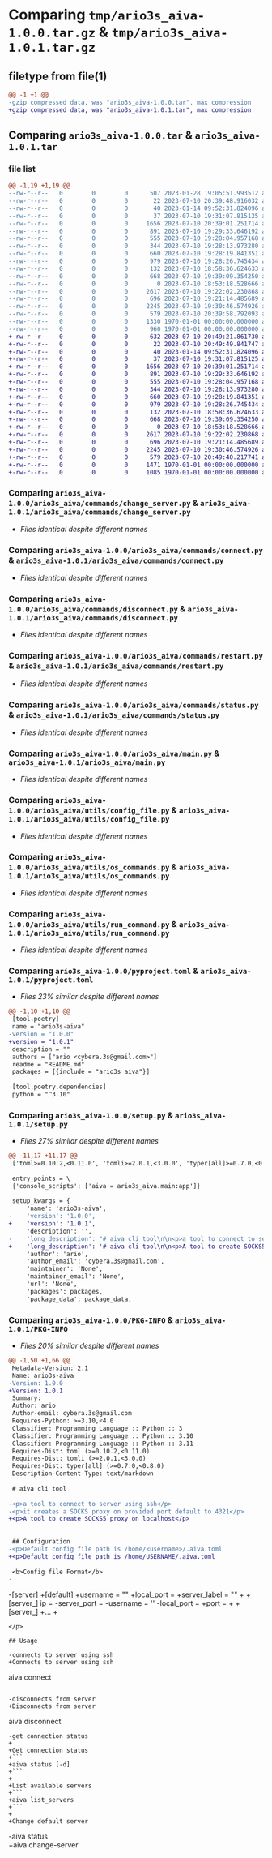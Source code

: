 # Comparing `tmp/ario3s_aiva-1.0.0.tar.gz` & `tmp/ario3s_aiva-1.0.1.tar.gz`

## filetype from file(1)

```diff
@@ -1 +1 @@
-gzip compressed data, was "ario3s_aiva-1.0.0.tar", max compression
+gzip compressed data, was "ario3s_aiva-1.0.1.tar", max compression
```

## Comparing `ario3s_aiva-1.0.0.tar` & `ario3s_aiva-1.0.1.tar`

### file list

```diff
@@ -1,19 +1,19 @@
--rw-r--r--   0        0        0      507 2023-01-28 19:05:51.993512 ario3s_aiva-1.0.0/README.md
--rw-r--r--   0        0        0       22 2023-07-10 20:39:48.916032 ario3s_aiva-1.0.0/ario3s_aiva/__init__.py
--rw-r--r--   0        0        0       40 2023-01-14 09:52:31.824096 ario3s_aiva-1.0.0/ario3s_aiva/__main__.py
--rw-r--r--   0        0        0       37 2023-07-10 19:31:07.815125 ario3s_aiva-1.0.0/ario3s_aiva/commands/__init__.py
--rw-r--r--   0        0        0     1656 2023-07-10 20:39:01.251714 ario3s_aiva-1.0.0/ario3s_aiva/commands/change_server.py
--rw-r--r--   0        0        0      891 2023-07-10 19:29:33.646192 ario3s_aiva-1.0.0/ario3s_aiva/commands/connect.py
--rw-r--r--   0        0        0      555 2023-07-10 19:28:04.957168 ario3s_aiva-1.0.0/ario3s_aiva/commands/disconnect.py
--rw-r--r--   0        0        0      344 2023-07-10 19:28:13.973280 ario3s_aiva-1.0.0/ario3s_aiva/commands/list_servers.py
--rw-r--r--   0        0        0      660 2023-07-10 19:28:19.841351 ario3s_aiva-1.0.0/ario3s_aiva/commands/restart.py
--rw-r--r--   0        0        0      979 2023-07-10 19:28:26.745434 ario3s_aiva-1.0.0/ario3s_aiva/commands/status.py
--rw-r--r--   0        0        0      132 2023-07-10 18:58:36.624633 ario3s_aiva-1.0.0/ario3s_aiva/config.py
--rw-r--r--   0        0        0      668 2023-07-10 19:39:09.354250 ario3s_aiva-1.0.0/ario3s_aiva/main.py
--rw-r--r--   0        0        0        0 2023-07-10 18:53:18.528666 ario3s_aiva-1.0.0/ario3s_aiva/utils/__init__.py
--rw-r--r--   0        0        0     2617 2023-07-10 19:22:02.230868 ario3s_aiva-1.0.0/ario3s_aiva/utils/config_file.py
--rw-r--r--   0        0        0      696 2023-07-10 19:21:14.485689 ario3s_aiva-1.0.0/ario3s_aiva/utils/os_commands.py
--rw-r--r--   0        0        0     2245 2023-07-10 19:30:46.574926 ario3s_aiva-1.0.0/ario3s_aiva/utils/run_command.py
--rw-r--r--   0        0        0      579 2023-07-10 20:39:58.792093 ario3s_aiva-1.0.0/pyproject.toml
--rw-r--r--   0        0        0     1330 1970-01-01 00:00:00.000000 ario3s_aiva-1.0.0/setup.py
--rw-r--r--   0        0        0      960 1970-01-01 00:00:00.000000 ario3s_aiva-1.0.0/PKG-INFO
+-rw-r--r--   0        0        0      632 2023-07-10 20:49:21.861730 ario3s_aiva-1.0.1/README.md
+-rw-r--r--   0        0        0       22 2023-07-10 20:49:49.841747 ario3s_aiva-1.0.1/ario3s_aiva/__init__.py
+-rw-r--r--   0        0        0       40 2023-01-14 09:52:31.824096 ario3s_aiva-1.0.1/ario3s_aiva/__main__.py
+-rw-r--r--   0        0        0       37 2023-07-10 19:31:07.815125 ario3s_aiva-1.0.1/ario3s_aiva/commands/__init__.py
+-rw-r--r--   0        0        0     1656 2023-07-10 20:39:01.251714 ario3s_aiva-1.0.1/ario3s_aiva/commands/change_server.py
+-rw-r--r--   0        0        0      891 2023-07-10 19:29:33.646192 ario3s_aiva-1.0.1/ario3s_aiva/commands/connect.py
+-rw-r--r--   0        0        0      555 2023-07-10 19:28:04.957168 ario3s_aiva-1.0.1/ario3s_aiva/commands/disconnect.py
+-rw-r--r--   0        0        0      344 2023-07-10 19:28:13.973280 ario3s_aiva-1.0.1/ario3s_aiva/commands/list_servers.py
+-rw-r--r--   0        0        0      660 2023-07-10 19:28:19.841351 ario3s_aiva-1.0.1/ario3s_aiva/commands/restart.py
+-rw-r--r--   0        0        0      979 2023-07-10 19:28:26.745434 ario3s_aiva-1.0.1/ario3s_aiva/commands/status.py
+-rw-r--r--   0        0        0      132 2023-07-10 18:58:36.624633 ario3s_aiva-1.0.1/ario3s_aiva/config.py
+-rw-r--r--   0        0        0      668 2023-07-10 19:39:09.354250 ario3s_aiva-1.0.1/ario3s_aiva/main.py
+-rw-r--r--   0        0        0        0 2023-07-10 18:53:18.528666 ario3s_aiva-1.0.1/ario3s_aiva/utils/__init__.py
+-rw-r--r--   0        0        0     2617 2023-07-10 19:22:02.230868 ario3s_aiva-1.0.1/ario3s_aiva/utils/config_file.py
+-rw-r--r--   0        0        0      696 2023-07-10 19:21:14.485689 ario3s_aiva-1.0.1/ario3s_aiva/utils/os_commands.py
+-rw-r--r--   0        0        0     2245 2023-07-10 19:30:46.574926 ario3s_aiva-1.0.1/ario3s_aiva/utils/run_command.py
+-rw-r--r--   0        0        0      579 2023-07-10 20:49:40.217741 ario3s_aiva-1.0.1/pyproject.toml
+-rw-r--r--   0        0        0     1471 1970-01-01 00:00:00.000000 ario3s_aiva-1.0.1/setup.py
+-rw-r--r--   0        0        0     1085 1970-01-01 00:00:00.000000 ario3s_aiva-1.0.1/PKG-INFO
```

### Comparing `ario3s_aiva-1.0.0/ario3s_aiva/commands/change_server.py` & `ario3s_aiva-1.0.1/ario3s_aiva/commands/change_server.py`

 * *Files identical despite different names*

### Comparing `ario3s_aiva-1.0.0/ario3s_aiva/commands/connect.py` & `ario3s_aiva-1.0.1/ario3s_aiva/commands/connect.py`

 * *Files identical despite different names*

### Comparing `ario3s_aiva-1.0.0/ario3s_aiva/commands/disconnect.py` & `ario3s_aiva-1.0.1/ario3s_aiva/commands/disconnect.py`

 * *Files identical despite different names*

### Comparing `ario3s_aiva-1.0.0/ario3s_aiva/commands/restart.py` & `ario3s_aiva-1.0.1/ario3s_aiva/commands/restart.py`

 * *Files identical despite different names*

### Comparing `ario3s_aiva-1.0.0/ario3s_aiva/commands/status.py` & `ario3s_aiva-1.0.1/ario3s_aiva/commands/status.py`

 * *Files identical despite different names*

### Comparing `ario3s_aiva-1.0.0/ario3s_aiva/main.py` & `ario3s_aiva-1.0.1/ario3s_aiva/main.py`

 * *Files identical despite different names*

### Comparing `ario3s_aiva-1.0.0/ario3s_aiva/utils/config_file.py` & `ario3s_aiva-1.0.1/ario3s_aiva/utils/config_file.py`

 * *Files identical despite different names*

### Comparing `ario3s_aiva-1.0.0/ario3s_aiva/utils/os_commands.py` & `ario3s_aiva-1.0.1/ario3s_aiva/utils/os_commands.py`

 * *Files identical despite different names*

### Comparing `ario3s_aiva-1.0.0/ario3s_aiva/utils/run_command.py` & `ario3s_aiva-1.0.1/ario3s_aiva/utils/run_command.py`

 * *Files identical despite different names*

### Comparing `ario3s_aiva-1.0.0/pyproject.toml` & `ario3s_aiva-1.0.1/pyproject.toml`

 * *Files 23% similar despite different names*

```diff
@@ -1,10 +1,10 @@
 [tool.poetry]
 name = "ario3s-aiva"
-version = "1.0.0"
+version = "1.0.1"
 description = ""
 authors = ["ario <cybera.3s@gmail.com>"]
 readme = "README.md"
 packages = [{include = "ario3s_aiva"}]
 
 [tool.poetry.dependencies]
 python = "^3.10"
```

### Comparing `ario3s_aiva-1.0.0/setup.py` & `ario3s_aiva-1.0.1/setup.py`

 * *Files 27% similar despite different names*

```diff
@@ -11,17 +11,17 @@
 ['toml>=0.10.2,<0.11.0', 'tomli>=2.0.1,<3.0.0', 'typer[all]>=0.7.0,<0.8.0']
 
 entry_points = \
 {'console_scripts': ['aiva = ario3s_aiva.main:app']}
 
 setup_kwargs = {
     'name': 'ario3s-aiva',
-    'version': '1.0.0',
+    'version': '1.0.1',
     'description': '',
-    'long_description': "# aiva cli tool\n\n<p>a tool to connect to server using ssh</p>\n<p>it creates a SOCKS proxy on provided port default to 4321</p>\n\n\n## Configuration\n<p>Default config file path is /home/<username>/.aiva.toml\n\n<b>Config file Format</b>\n\n```\n[server]\nip = <server-ip>\nserver_port = <server-port>\nusername = '<username>'\nlocal_port = <local-port>\n```\n</p>\n\n## Usage\n\nconnects to server using ssh\n```\naiva connect  \n```\n\ndisconnects from server\n```\naiva disconnect  \n```\nget connection status\n```\naiva status  \n```",
+    'long_description': '# aiva cli tool\n\n<p>A tool to create SOCKS5 proxy on localhost</p>\n\n\n## Configuration\n<p>Default config file path is /home/USERNAME/.aiva.toml\n\n<b>Config file Format</b>\n```\n[default]\nusername = "<DEFAULT USERNAME>"\nlocal_port = <DEFAULT BIND PORT>\nserver_label = "<DEFAULT LABEL>"\n\n[server_<label>]\nip = <server-ip>\nport = <server-port>\n\n[server_<label>]\n...\n\n```\n</p>\n\n## Usage\n\nConnects to server using ssh\n```\naiva connect  \n```\n\nDisconnects from server\n```\naiva disconnect  \n```\n\nGet connection status\n```\naiva status [-d] \n```\n\nList available servers\n```\naiva list_servers\n```\n\nChange default server\n```\naiva change-server\n```',
     'author': 'ario',
     'author_email': 'cybera.3s@gmail.com',
     'maintainer': 'None',
     'maintainer_email': 'None',
     'url': 'None',
     'packages': packages,
     'package_data': package_data,
```

### Comparing `ario3s_aiva-1.0.0/PKG-INFO` & `ario3s_aiva-1.0.1/PKG-INFO`

 * *Files 20% similar despite different names*

```diff
@@ -1,50 +1,66 @@
 Metadata-Version: 2.1
 Name: ario3s-aiva
-Version: 1.0.0
+Version: 1.0.1
 Summary: 
 Author: ario
 Author-email: cybera.3s@gmail.com
 Requires-Python: >=3.10,<4.0
 Classifier: Programming Language :: Python :: 3
 Classifier: Programming Language :: Python :: 3.10
 Classifier: Programming Language :: Python :: 3.11
 Requires-Dist: toml (>=0.10.2,<0.11.0)
 Requires-Dist: tomli (>=2.0.1,<3.0.0)
 Requires-Dist: typer[all] (>=0.7.0,<0.8.0)
 Description-Content-Type: text/markdown
 
 # aiva cli tool
 
-<p>a tool to connect to server using ssh</p>
-<p>it creates a SOCKS proxy on provided port default to 4321</p>
+<p>A tool to create SOCKS5 proxy on localhost</p>
 
 
 ## Configuration
-<p>Default config file path is /home/<username>/.aiva.toml
+<p>Default config file path is /home/USERNAME/.aiva.toml
 
 <b>Config file Format</b>
-
 ```
-[server]
+[default]
+username = "<DEFAULT USERNAME>"
+local_port = <DEFAULT BIND PORT>
+server_label = "<DEFAULT LABEL>"
+
+[server_<label>]
 ip = <server-ip>
-server_port = <server-port>
-username = '<username>'
-local_port = <local-port>
+port = <server-port>
+
+[server_<label>]
+...
+
 ```
 </p>
 
 ## Usage
 
-connects to server using ssh
+Connects to server using ssh
 ```
 aiva connect  
 ```
 
-disconnects from server
+Disconnects from server
 ```
 aiva disconnect  
 ```
-get connection status
+
+Get connection status
+```
+aiva status [-d] 
+```
+
+List available servers
+```
+aiva list_servers
+```
+
+Change default server
 ```
-aiva status  
+aiva change-server
 ```
```

